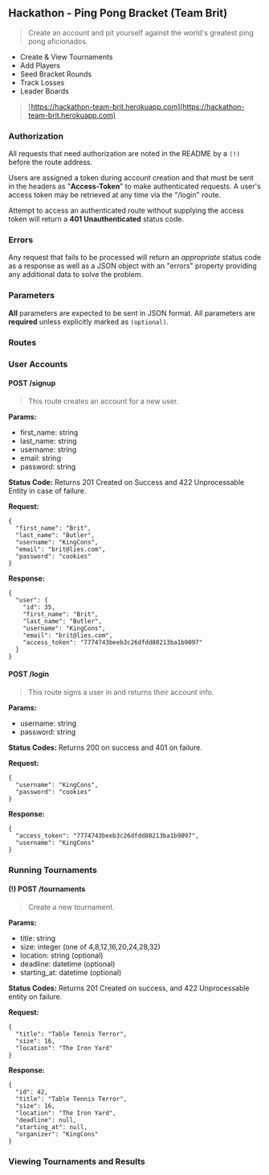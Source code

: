 ## Hackathon - Ping Pong Bracket (Team Brit)

> Create an account and pit yourself against the world's greatest ping pong aficionados.

- Create & View Tournaments
- Add Players
- Seed Bracket Rounds
- Track Losses
- Leader Boards 

> [https://hackathon-team-brit.herokuapp.com](https://hackathon-team-brit.herokuapp.com)

### Authorization

All requests that need authorization are noted in the README by
a `(!)` before the route address.

Users are assigned a token during account creation and that must be
sent in the headers as "**Access-Token**" to make authenticated requests.
A user's access token may be retrieved at any time via the "/login" route.

Attempt to access an authenticated route without supplying the access token
will return a **401 Unauthenticated** status code.

### Errors

Any request that fails to be processed will return an *appropriate*
status code as a response as well as a JSON object with an "errors"
property providing any additional data to solve the problem.

### Parameters

**All** parameters are expected to be sent in JSON format.
All parameters are **required** unless explicitly marked as `(optional)`.

### Routes

### User Accounts

#### POST /signup

> This route creates an account for a new user.

**Params:**

* first_name: string
* last_name: string
* username: string
* email: string
* password: string

**Status Code:**
Returns 201 Created on Success and 422 Unprocessable Entity in case of failure.

**Request:**

```
{
  "first_name": "Brit",
  "last_name": "Butler",
  "username": "KingCons",
  "email": "brit@lies.com",
  "password": "cookies"
}
```

**Response:**

```
{
  "user": {
    "id": 35,
    "first_name": "Brit",
    "last_name": "Butler",
    "username": "KingCons",
    "email": "brit@lies.com",
    "access_token": "7774743beeb3c26dfdd80213ba1b9097"
  }
}
```

#### POST /login

> This route signs a user in and returns their account info.

**Params:**

* username: string
* password: string

**Status Codes:**
Returns 200 on success and 401 on failure.

**Request:**

```
{
  "username": "KingCons",
  "password": "cookies"
}
```

**Response:**

```
{
  "access_token": "7774743beeb3c26dfdd80213ba1b9097",
  "username": "KingCons"
}
```

### Running Tournaments

#### (!) POST /tournaments

> Create a new tournament.

**Params:**

* title: string
* size: integer (one of 4,8,12,16,20,24,28,32)
* location: string (optional)
* deadline: datetime (optional)
* starting_at: datetime (optional)

**Status Codes:**
Returns 201 Created on success, and 422 Unprocessable entity on failure.

**Request:**

```
{
  "title": "Table Tennis Terror",
  "size": 16,
  "location": "The Iron Yard"
}
```

**Response:**

```
{
  "id": 42,
  "title": "Table Tennis Terror",
  "size": 16,
  "location": "The Iron Yard",
  "deadline": null,
  "starting_at": null,
  "organizer": "KingCons"
}
```

### Viewing Tournaments and Results
